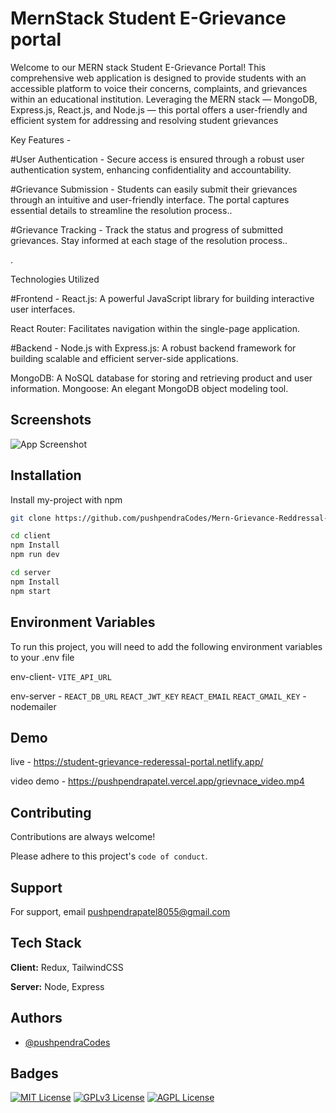 
# MernStack Student E-Grievance portal

Welcome to our MERN stack Student E-Grievance Portal! This comprehensive web application is designed to provide students with an accessible platform to voice their concerns, complaints, and grievances within an educational institution. Leveraging the MERN stack — MongoDB, Express.js, React.js, and Node.js — this portal offers a user-friendly and efficient system for addressing and resolving student grievances


Key Features - 

#User Authentication -
Secure access is ensured through a robust user authentication system, enhancing confidentiality and accountability.

#Grievance Submission -
Students can easily submit their grievances through an intuitive and user-friendly interface. The portal captures essential details to streamline the resolution process..

#Grievance Tracking - 
Track the status and progress of submitted grievances. Stay informed at each stage of the resolution process..

.

Technologies Utilized

#Frontend -
React.js: A powerful JavaScript library for building interactive user interfaces.

React Router: Facilitates navigation within the single-page application.

#Backend - 
Node.js with Express.js: A robust backend framework for building scalable and efficient server-side applications.

MongoDB: A NoSQL database for storing and retrieving product and user information.
Mongoose: An elegant MongoDB object modeling tool.



## Screenshots

![App Screenshot](https://nextjs-portfolio-five-lilac.vercel.app/project_1.png)


## Installation

Install my-project with npm

```bash
git clone https://github.com/pushpendraCodes/Mern-Grievance-Reddressal-Portal.git

cd client 
npm Install
npm run dev

cd server
npm Install
npm start

```
    
## Environment Variables

To run this project, you will need to add the following environment variables to your .env file

env-client-
`VITE_API_URL`


env-server - `REACT_DB_URL`
`REACT_JWT_KEY`
`REACT_EMAIL`
`REACT_GMAIL_KEY` - nodemailer



## Demo

live - https://student-grievance-rederessal-portal.netlify.app/

video demo - https://pushpendrapatel.vercel.app/grievnace_video.mp4

## Contributing

Contributions are always welcome!



Please adhere to this project's `code of conduct`.


## Support

For support, email pushpendrapatel8055@gmail.com 


## Tech Stack

**Client:**  Redux, TailwindCSS

**Server:** Node, Express


## Authors

- [@pushpendraCodes](https://www.github.com/pushpendraCodes)


## Badges



[![MIT License](https://img.shields.io/badge/License-MIT-green.svg)](https://choosealicense.com/licenses/mit/)
[![GPLv3 License](https://img.shields.io/badge/License-GPL%20v3-yellow.svg)](https://opensource.org/licenses/)
[![AGPL License](https://img.shields.io/badge/license-AGPL-blue.svg)](http://www.gnu.org/licenses/agpl-3.0)

